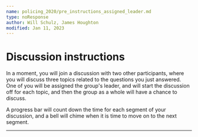 ```yaml
---
name: policing_2020/pre_instructions_assigned_leader.md
type: noResponse
author: Will Schulz, James Houghton
modified: Jan 11, 2023
---
```


# Discussion instructions

In a moment, you will join a discussion with two other participants, where you will discuss three topics related to the questions you just answered. One of you will be assigned the group's leader, and will start the discussion off for each topic, and then the group as a whole will have a chance to discuss.

A progress bar will count down the time for each segment of your discussion, and a bell will chime when it is time to move on to the next segment.

---
